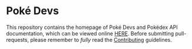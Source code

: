 # Poké Devs

This repository contains the homepage of Poké Devs and Pokédex API
documentation, which can be viewed online [HERE](https://pokedevs.github.io/pokedevs-website).
Before submitting pull-requests, please remember to _fully_ read the [Contributing](CONTRIBUTING.md)
guidelines.
